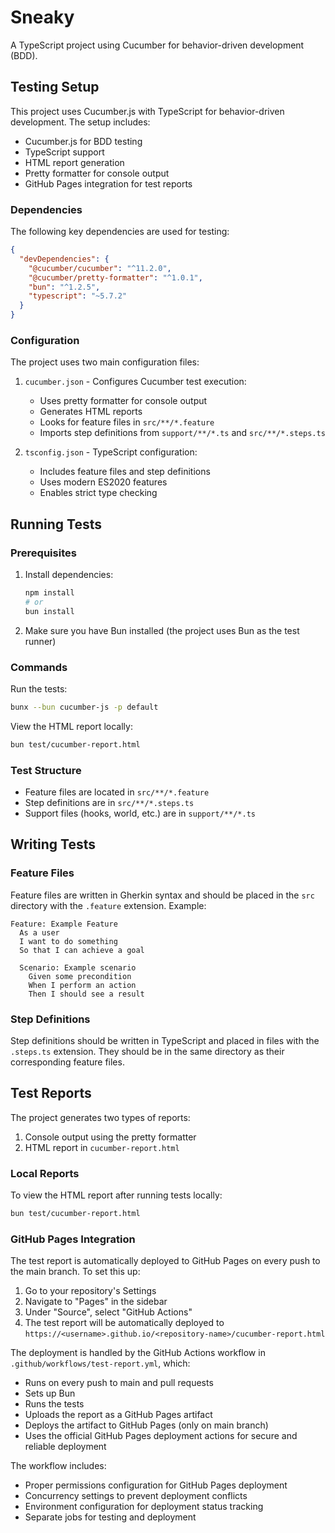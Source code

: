 # Sneaky

A TypeScript project using Cucumber for behavior-driven development (BDD).

## Testing Setup

This project uses Cucumber.js with TypeScript for behavior-driven development. The setup includes:

- Cucumber.js for BDD testing
- TypeScript support
- HTML report generation
- Pretty formatter for console output
- GitHub Pages integration for test reports

### Dependencies

The following key dependencies are used for testing:

```json
{
  "devDependencies": {
    "@cucumber/cucumber": "^11.2.0",
    "@cucumber/pretty-formatter": "^1.0.1",
    "bun": "^1.2.5",
    "typescript": "~5.7.2"
  }
}
```

### Configuration

The project uses two main configuration files:

1. `cucumber.json` - Configures Cucumber test execution:

   - Uses pretty formatter for console output
   - Generates HTML reports
   - Looks for feature files in `src/**/*.feature`
   - Imports step definitions from `support/**/*.ts` and `src/**/*.steps.ts`

2. `tsconfig.json` - TypeScript configuration:
   - Includes feature files and step definitions
   - Uses modern ES2020 features
   - Enables strict type checking

## Running Tests

### Prerequisites

1. Install dependencies:

   ```bash
   npm install
   # or
   bun install
   ```

2. Make sure you have Bun installed (the project uses Bun as the test runner)

### Commands

Run the tests:

```bash
bunx --bun cucumber-js -p default
```

View the HTML report locally:

```bash
bun test/cucumber-report.html
```

### Test Structure

- Feature files are located in `src/**/*.feature`
- Step definitions are in `src/**/*.steps.ts`
- Support files (hooks, world, etc.) are in `support/**/*.ts`

## Writing Tests

### Feature Files

Feature files are written in Gherkin syntax and should be placed in the `src` directory with the `.feature` extension. Example:

```gherkin
Feature: Example Feature
  As a user
  I want to do something
  So that I can achieve a goal

  Scenario: Example scenario
    Given some precondition
    When I perform an action
    Then I should see a result
```

### Step Definitions

Step definitions should be written in TypeScript and placed in files with the `.steps.ts` extension. They should be in the same directory as their corresponding feature files.

## Test Reports

The project generates two types of reports:

1. Console output using the pretty formatter
2. HTML report in `cucumber-report.html`

### Local Reports

To view the HTML report after running tests locally:

```bash
bun test/cucumber-report.html
```

### GitHub Pages Integration

The test report is automatically deployed to GitHub Pages on every push to the main branch. To set this up:

1. Go to your repository's Settings
2. Navigate to "Pages" in the sidebar
3. Under "Source", select "GitHub Actions"
4. The test report will be automatically deployed to `https://<username>.github.io/<repository-name>/cucumber-report.html`

The deployment is handled by the GitHub Actions workflow in `.github/workflows/test-report.yml`, which:

- Runs on every push to main and pull requests
- Sets up Bun
- Runs the tests
- Uploads the report as a GitHub Pages artifact
- Deploys the artifact to GitHub Pages (only on main branch)
- Uses the official GitHub Pages deployment actions for secure and reliable deployment

The workflow includes:

- Proper permissions configuration for GitHub Pages deployment
- Concurrency settings to prevent deployment conflicts
- Environment configuration for deployment status tracking
- Separate jobs for testing and deployment
